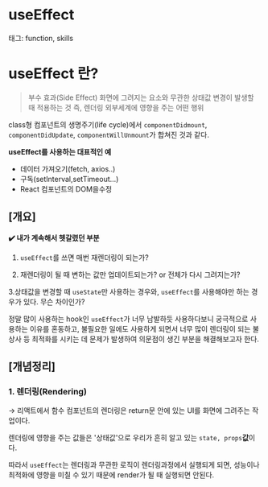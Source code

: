 # useEffect

태그: function, skills

# useEffect 란?

> 부수 효과(Side Effect)
화면에 그려지는 요소와 무관한 상태값 변경이 발생할 때 적용하는 것
즉, 렌더링 외부세계에 영향을 주는 어떤 행위
>

class형 컴포넌트의 생명주기(life cycle)에서 `componentDidmount`, `componentDidUpdate`, `componentWillUnmount`가 합쳐진 것과 같다.

**useEffect를 사용하는 대표적인 예**

- 데이터 가져오기(fetch, axios..)
- 구독(setInterval,setTimeout...)
- React 컴포넌트의 DOM을수정

## [개요]

**✔️ 내가 계속해서 헷갈렸던 부분**

1. `useEffect`를 쓰면 매번 재렌더링이 되는가?

2. 재렌더링이 될 때 변하는 값만 업데이트되는가? or 전체가 다시 그려지는가?

3.상태값을 변경할 때 `useState`만 사용하는 경우와, `useEffect`를 사용해야만 하는 경우가 있다. 무슨 차이인가?

정말 많이 사용하는 hook인 `useEffect`가 너무 남발하듯 사용하다보니 궁극적으로 사용하는 이유를 혼동하고, 불필요한 일에도 사용하게 되면서 너무 많이 렌더링이 되는 불상사 등 최적화를 시키는 데 문제가 발생하여 의문점이 생긴 부분을 해결해보고자 한다.

## [개념정리]

### 1. 렌더링(Rendering)

→ 리액트에서 함수 컴포넌트의 렌더링은 return문 안에 있는 UI를 화면에 그려주는 작업이다.

렌더링에 영향을 주는 값들은 '상태값'으로 우리가 흔히 알고 있는 `state, props`**값**이다.

따라서 `useEffect`는 렌더링과 무관한 로직이 렌더링과정에서 실행되게 되면, 성능이나 최적화에 영향을 미칠 수 있기 때문에 render가 될 때 실행되면 안된다.